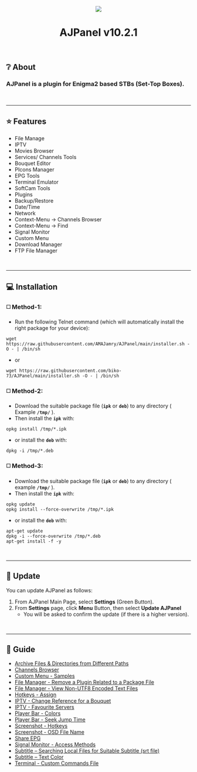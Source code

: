 <!-- ============== MAIN ============== -->
<div align="center"><img src="https://github.com/AMAJamry/AJPanel/assets/164648277/08fb2f4c-a792-4066-991c-0ba31366116f"></div>
<h1 align="center">AJPanel v10.2.1</h1>
<br>

## ❔ About
### AJPanel is a plugin for Enigma2 based STBs (Set-Top Boxes).

<br><hr>

<!-- ============== FEATURE ============== -->

## ⭐ Features 

* File Manage
* IPTV
* Movies Browser
* Services/ Channels Tools
* Bouquet Editor
* PIcons Manager
* EPG Tools
* Terminal Emulator
* SoftCam Tools
* Plugins
* Backup/Restore
* Date/Time
* Network
* Context-Menu -> Channels Browser
* Context-Menu -> Find
* Signal Monitor
* Custom Menu
* Download Manager
* FTP File Manager

<br><hr>

<!-- ============== INSTALLATION ============== -->
## 💻 Installation
### ◻️ Method-1:
* Run the following Telnet command (which will automatically install the right package for your device):
```
wget https://raw.githubusercontent.com/AMAJamry/AJPanel/main/installer.sh -O - | /bin/sh
```
* or
```
wget https://raw.githubusercontent.com/biko-73/AJPanel/main/installer.sh -O - | /bin/sh
```

### ◻️ Method-2:
* Download the suitable package file (**`ipk`** or **`deb`**) to any directory ( Example **`/tmp/`** ).
* Then install the **`ipk`** with:
```
opkg install /tmp/*.ipk
```
* or install the **`deb`** with:
```
dpkg -i /tmp/*.deb
```

### ◻️ Method-3:
* Download the suitable package file (**`ipk`** or **`deb`**) to any directory ( example **`/tmp/`** ).
* Then install the **`ipk`** with:
```
opkg update
opkg install --force-overwrite /tmp/*.ipk
```
* or install the **`deb`** with:
```
apt-get update
dpkg -i --force-overwrite /tmp/*.deb
apt-get install -f -y
```

<br><hr>

<!-- ============== INSTALLATION ============== -->

## 🔄 Update
You can update AJPanel as follows:
1. From AJPanel Main Page, select **Settings** (Green Button).
2. From **Settings** page, click **Menu** Button, then select **Update AJPanel**
   - You will be asked to confirm the update (if there is a higher version).

<br><hr>

<!-- ============== GUIDE/HELP ============== -->

## 📜 Guide
* [Archive Files & Directories from Different Paths](help/Archive_from_different_paths.jpg)
* [Channels Browser](help/ChannelsBrowser.jpg)
* [Custom Menu - Samples](help/Custom_Menu_Samples.jpg)
* [File Manager - Remove a Plugin Related to a Package File](help/Remove_package_using_pkg_file.jpg)
* [File Manager - View Non-UTF8 Encoded Text Files](help/View_non_UTF8_file.jpg)
* [Hotkeys - Assign](help/HotkeysAssign.jpg)
* [IPTV - Change Reference for a Bouquet](help/IPTV_ChangeReferenceForBouquets.jpg)
* [IPTV - Favourite Servers](help/IPTV_FavouriteServers.jpg)
* [Player Bar - Colors](help/PlayerBarColors.jpg)
* [Player Bar - Seek Jump Time](help/PlayerBar_SeekJumpTime.jpg)
* [Screenshot - Hotkeys](help/Screenshot_Hotkeys.jpg)
* [Screenshot - OSD File Name](help/Screenshot_OSDFileName.jpg)
* [Share EPG](help/ShareEPG.jpg)
* [Signal Monitor - Access Methods](help/SignalMonitor_accees.jpg)
* [Subtitle – Searching Local Files for Suitable Subtitle (srt file)](help/Subtitle_find_local_srt.jpg)
* [Subtitle – Text Color](help/SubtitleTextColor.jpg)
* [Terminal - Custom Commands File](help/CustomCommandsFile.jpg)
